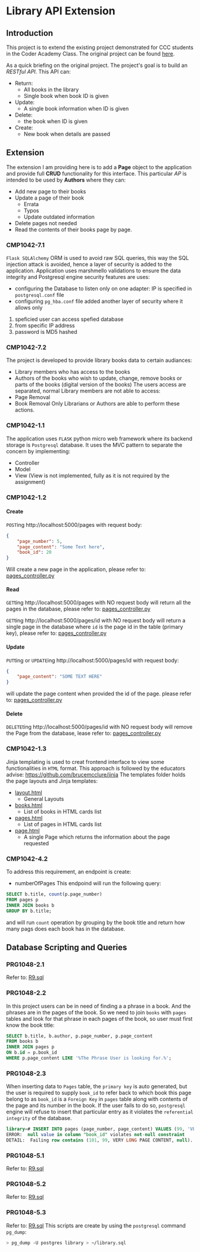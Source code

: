 # Library API Extension

## Introduction

This project is to extend the existing project demonstrated for CCC students in the Coder Academy Class. The original project can be found [here]("https://github.com/CoderAcademyEdu/ccc-03-16").

As a quick briefing on the original project. The project's goal is to build an *RESTful API*. This API can:
 
- Return:
    - All books in the library
    - Single book when book ID is given
- Update:
    - A single book information when ID is given
- Delete:
    - the book when ID is given
- Create:
    - New book when details are passed

## Extension 
The extension I am providing here is to add a **Page** object to the application and provide full **CRUD** functionality for this interface. This particular *AP* is intended to be used by **Authors** where they can:
- Add new page to their books
- Update a page of their book
    - Errata
    - Typos
    - Update outdated information
- Delete pages not needed
- Read the contents of their books page by page.

### CMP1042-7.1
`Flask SQLAlchemy` ORM is used to avoid raw SQL queries, this way the SQL injection attack is avoided, hence a layer of security is added to the application. Application uses marshmello validations to ensure the data integrity and Postgresql engine security features are uses:
- configuring the Database to listen only on one adapter: IP is specified in `postgresql.conf` file
- configuring `pg_hba.conf` file added another layer of security where it allows only 
1. speficied user can access spefied database
2. from specific IP address 
3. password is MD5 hashed

### CMP1042-7.2

The project is developed to provide library books data to certain audiances:
- Library members who has access to the books
- Authors of the books who wish to update, change, remove books or parts of the books (digital version of the books)
The users access are separated, normal Library members are not able to access:
- Page Removal
- Book Removal
Only Librarians or Authors are able to perform these actions. 

### CMP1042-1.1
The application uses `FLASK` python micro web framework where its backend storage is `Postgresql` database. It uses the MVC pattern to separate the concern by implementing:
- Controller
- Model
- View (View is not implemented, fully as it is not required by the assignment)



### CMP1042-1.2
#### Create
`POST`ing http://localhost:5000/pages with request body:
```json
{
    "page_number": 5,
    "page_content": "Some Text here",
    "book_id": 20
}
```
Will create a new page in the application, please refer to: [pages_controller.py]("./controllers/page_controller.py")

#### Read
`GET`ting http://localhost:5000/pages with NO request body will return all the pages in the database, please refer to: [pages_controller.py]("./controllers/page_controller.py")

`GET`ting http://localhost:5000/pages/id with NO request body will return a single page in the database where `id` is the page id in the table (primary key), please refer to: [pages_controller.py]("./controllers/page_controller.py")

#### Update
`PUT`ting or `UPDATE`ing http://localhost:5000/pages/id with request body:
```json
{
    "page_content": "SOME TEXT HERE" 
}
```
will update the page content when provided the id of the page. please refer to: [pages_controller.py]("./controllers/page_controller.py")

#### Delete
`DELETE`ting http://localhost:5000/pages/id with NO request body will remove the Page from the database, lease refer to: [pages_controller.py]("./controllers/page_controller.py")


### CMP1042-1.3
Jinja templating is used to creat frontend interface to view some functionalities in `HTML` format. 
This approach is followed by the educators advise: https://github.com/brucemcclure/jinja
The templates folder holds the page layouts and Jinja templates:
- [layout.html]("./templates/layout.html") 
    - General Layouts
- [books.html]("./templates/books.html")
    - List of books in HTML cards list
- [pages.html]("./templates/pages.html")
    - List of pages in HTML cards list
- [page.html]("./templates/page.html")
    - A single Page which returns the information about the page requested



### CMP1042-4.2
To address this requirement, an endpoint is create:
- numberOfPages
This endpoind will run the following query:
```sql
SELECT b.title, count(p.page_number) 
FROM pages p
INNER JOIN books b
GROUP BY b.title;
```
and will run `count` operation by grouping by the book title and return how many pags does each book has in the database.

## Database Scripting and Queries

### PRG1048-2.1
Refer to: [R9.sql]("./database_queries/R9.sql")

### PRG1048-2.2
In this project users can be in need of finding a a phrase in a book. And the phrases are in the pages of the book. So we need to join `books` with `pages` tables and look for that phrase in each pages of the book, so user must first know the book title:
```sql
SELECT b.title, b.author, p.page_number, p.page_content
FROM books b
INNER JOIN pages p
ON b.id = p.book_id
WHERE p.page_content LIKE '%The Phrase User is looking for.%';
```
### PRG1048-2.3
When inserting data to `Pages` table, the `primary key` is auto generated, but the user is required to supply `book_id` to refer back to which book this page belong to as `book_id` is a `Foreign Key` in `pages` table along with contents of the page and its number in the book. If the user fails to do so, `postgresql` engine will refuse to insert that particular entry as it violates the `referential integrity` of the database. 

```sql
library=# INSERT INTO pages (page_number, page_content) VALUES (99, 'VERY LONG PAGE CONTENT');
ERROR:  null value in column "book_id" violates not-null constraint
DETAIL:  Failing row contains (101, 99, VERY LONG PAGE CONTENT, null).
```

### PRG1048-5.1
Refer to: [R9.sql]("./database_queries/R10.sql")

### PRG1048-5.2
Refer to: [R9.sql]("./database_queries/R11.sql")

### PRG1048-5.3
Refer to: [R9.sql]("./database_queries/R12.sql")
This scripts are create by using the `postgresql` command `pg_dump`:
```bash
> pg_dump -U postgres library > ~/library.sql
```
